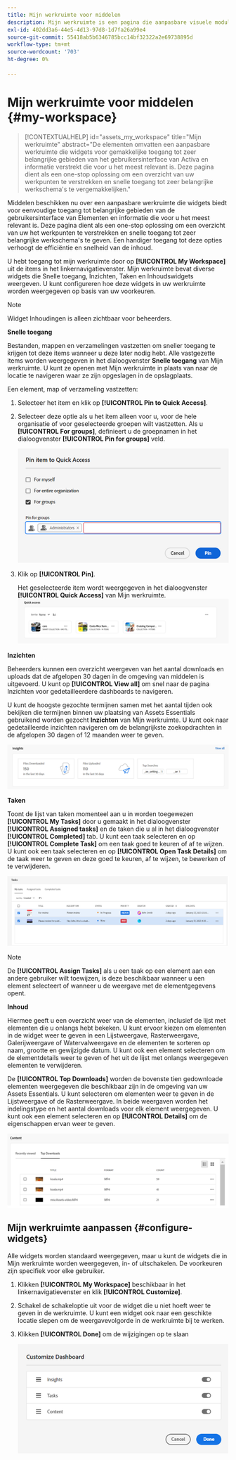 ```yaml
---
title: Mijn werkruimte voor middelen
description: Mijn werkruimte is een pagina die aanpasbare visuele modules voor gemakkelijke toegang tot zeer belangrijke gebieden van het gebruikersinterface van Activa en informatie verstrekt die voor de gebruiker het meest relevant is.
exl-id: 402dd3a6-44e5-4d13-97d8-1d7fa26a99e4
source-git-commit: 55418ab5b6346785bcc14bf32322a2e69738895d
workflow-type: tm+mt
source-wordcount: '703'
ht-degree: 0%

---
```


# Mijn werkruimte voor middelen {#my-workspace}

>[!CONTEXTUALHELP]
>id="assets_my_workspace"
>title="Mijn werkruimte"
>abstract="De elementen omvatten een aanpasbare werkruimte die widgets voor gemakkelijke toegang tot zeer belangrijke gebieden van het gebruikersinterface van Activa en informatie verstrekt die voor u het meest relevant is. Deze pagina dient als een one-stop oplossing om een overzicht van uw werkpunten te verstrekken en snelle toegang tot zeer belangrijke werkschema&#39;s te vergemakkelijken."

Middelen beschikken nu over een aanpasbare werkruimte die widgets biedt voor eenvoudige toegang tot belangrijke gebieden van de gebruikersinterface van Elementen en informatie die voor u het meest relevant is. Deze pagina dient als een one-stop oplossing om een overzicht van uw het werkpunten te verstrekken en snelle toegang tot zeer belangrijke werkschema&#39;s te geven. Een handiger toegang tot deze opties verhoogt de efficiëntie en snelheid van de inhoud.

U hebt toegang tot mijn werkruimte door op **[!UICONTROL My Workspace]** uit de items in het linkernavigatievenster. Mijn werkruimte bevat diverse widgets die Snelle toegang, Inzichten, Taken en Inhoudswidgets weergeven. U kunt configureren hoe deze widgets in uw werkruimte worden weergegeven op basis van uw voorkeuren.

>[!NOTE]
>
>Widget Inhoudingen is alleen zichtbaar voor beheerders.

<!--

**New features coming soon**

Highlights upcoming features for Assets.

![New features coming soon in Workspace](assets/new-features.png)

-->



**Snelle toegang**

Bestanden, mappen en verzamelingen vastzetten om sneller toegang te krijgen tot deze items wanneer u deze later nodig hebt. Alle vastgezette items worden weergegeven in het dialoogvenster **Snelle toegang** van Mijn werkruimte. U kunt ze openen met Mijn werkruimte in plaats van naar de locatie te navigeren waar ze zijn opgeslagen in de opslagplaats.

Een element, map of verzameling vastzetten:

1. Selecteer het item en klik op **[!UICONTROL Pin to Quick Access]**.

1. Selecteer deze optie als u het item alleen voor u, voor de hele organisatie of voor geselecteerde groepen wilt vastzetten. Als u **[!UICONTROL For groups]**, definieert u de groepnamen in het dialoogvenster **[!UICONTROL Pin for groups]** veld.

   ![Items vastzetten voor groepen](assets/pin-items-for-groups.png)
1. Klik op **[!UICONTROL Pin]**.

   Het geselecteerde item wordt weergegeven in het dialoogvenster **[!UICONTROL Quick Access]** van Mijn werkruimte.
   ![Taken in de werkruimte](assets/quick-access.png)

**Inzichten**

Beheerders kunnen een overzicht weergeven van het aantal downloads en uploads dat de afgelopen 30 dagen in de omgeving van middelen is uitgevoerd. U kunt op **[!UICONTROL View all]** om snel naar de pagina Inzichten voor gedetailleerdere dashboards te navigeren.

U kunt de hoogste gezochte termijnen samen met het aantal tijden ook bekijken die termijnen binnen uw plaatsing van Assets Essentials gebruikend worden gezocht **Inzichten** van Mijn werkruimte. U kunt ook naar gedetailleerde inzichten navigeren om de belangrijkste zoekopdrachten in de afgelopen 30 dagen of 12 maanden weer te geven.

![Inzichten in werkruimte](assets/insights.png)

**Taken**

Toont de lijst van taken momenteel aan u in worden toegewezen **[!UICONTROL My Tasks]** door u gemaakt in het dialoogvenster **[!UICONTROL Assigned tasks]** en de taken die u al in het dialoogvenster **[!UICONTROL Completed]** tab. U kunt een taak selecteren en op **[!UICONTROL Complete Task]** om een taak goed te keuren of af te wijzen. U kunt ook een taak selecteren en op **[!UICONTROL Open Task Details]** om de taak weer te geven en deze goed te keuren, af te wijzen, te bewerken of te verwijderen.

![Taken in de werkruimte](assets/tasks-workspace.png)

>[!NOTE]
>
> De **[!UICONTROL Assign Tasks]** als u een taak op een element aan een andere gebruiker wilt toewijzen, is deze beschikbaar wanneer u een element selecteert of wanneer u de weergave met de elementgegevens opent.

**Inhoud**

Hiermee geeft u een overzicht weer van de elementen, inclusief de lijst met elementen die u onlangs hebt bekeken. U kunt ervoor kiezen om elementen in de widget weer te geven in een Lijstweergave, Rasterweergave, Galerijweergave of Watervalweergave en de elementen te sorteren op naam, grootte en gewijzigde datum. U kunt ook een element selecteren om de elementdetails weer te geven of het uit de lijst met onlangs weergegeven elementen te verwijderen.

De **[!UICONTROL Top Downloads]** worden de bovenste tien gedownloade elementen weergegeven die beschikbaar zijn in de omgeving van uw Assets Essentials. U kunt selecteren om elementen weer te geven in de Lijstweergave of de Rasterweergave. In beide weergaven worden het indelingstype en het aantal downloads voor elk element weergegeven. U kunt ook een element selecteren en op **[!UICONTROL Details]** om de eigenschappen ervan weer te geven.

![Inhoudswidget in werkruimte](assets/workspace-content.png)

## Mijn werkruimte aanpassen {#configure-widgets}

Alle widgets worden standaard weergegeven, maar u kunt de widgets die in Mijn werkruimte worden weergegeven, in- of uitschakelen. De voorkeuren zijn specifiek voor elke gebruiker.

1. Klikken **[!UICONTROL My Workspace]** beschikbaar in het linkernavigatievenster en klik **[!UICONTROL Customize]**.

1. Schakel de schakeloptie uit voor de widget die u niet hoeft weer te geven in de werkruimte. U kunt een widget ook naar een geschikte locatie slepen om de weergavevolgorde in de werkruimte bij te werken.

1. Klikken **[!UICONTROL Done]** om de wijzigingen op te slaan

   ![Widgets aanpassen in werkruimte](assets/customize-workspace.png)
